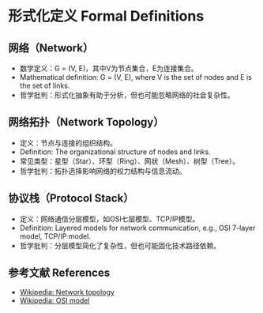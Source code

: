 # 形式化定义 Formal Definitions

## 网络（Network）

- 数学定义：G = (V, E)，其中V为节点集合，E为连接集合。
- Mathematical definition: G = (V, E), where V is the set of nodes and E is the set of links.
- 哲学批判：形式化抽象有助于分析，但也可能忽略网络的社会复杂性。

## 网络拓扑（Network Topology）

- 定义：节点与连接的组织结构。
- Definition: The organizational structure of nodes and links.
- 常见类型：星型（Star）、环型（Ring）、网状（Mesh）、树型（Tree）。
- 哲学批判：拓扑选择影响网络的权力结构与信息流动。

## 协议栈（Protocol Stack）

- 定义：网络通信分层模型，如OSI七层模型、TCP/IP模型。
- Definition: Layered models for network communication, e.g., OSI 7-layer model, TCP/IP model.
- 哲学批判：分层模型简化了复杂性，但也可能固化技术路径依赖。

## 参考文献 References

- [Wikipedia: Network topology](https://en.wikipedia.org/wiki/Network_topology)
- [Wikipedia: OSI model](https://en.wikipedia.org/wiki/OSI_model)
